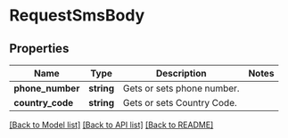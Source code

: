 # RequestSmsBody

## Properties
Name | Type | Description | Notes
------------ | ------------- | ------------- | -------------
**phone_number** | **string** | Gets or sets phone number. | 
**country_code** | **string** | Gets or sets Country Code. | 

[[Back to Model list]](../../README.md#documentation-for-models) [[Back to API list]](../../README.md#documentation-for-api-endpoints) [[Back to README]](../../README.md)

